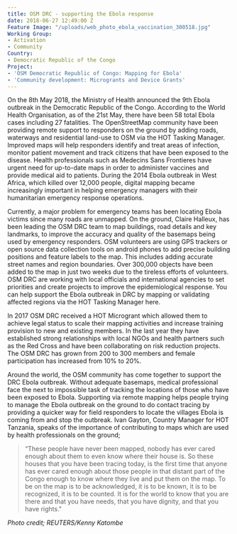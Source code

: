 ```yaml
---
title: OSM DRC - supporting the Ebola response
date: 2018-06-27 12:49:00 Z
Feature Image: "/uploads/web_photo_ebola_vaccination_300518.jpg"
Working Group:
- Activation
- Community
Country:
- Democratic Republic of the Congo
Project:
- 'OSM Democratic Republic of Congo: Mapping for Ebola'
- 'Community development: Microgrants and Device Grants'
---
```


On the 8th May 2018, the Ministry of Health announced the 9th Ebola outbreak in the Democratic Republic of the Congo. According to the World Health Organisation, as of the 21st May, there have been 58 total Ebola cases including 27 fatalities. The OpenStreetMap community have been providing remote support to responders on the ground by adding roads, waterways and residential land-use to OSM via the HOT Tasking Manager. Improved maps will help responders identify and treat areas of infection, monitor patient movement and track citizens that have been exposed to the disease. Health professionals such as Medecins Sans Frontieres have urgent need for up-to-date maps in order to administer vaccines and provide medical aid to patients. During the 2014 Ebola outbreak in West Africa, which killed over 12,000 people, digital mapping became increasingly important in helping emergency managers with their humanitarian emergency response operations.

Currently, a major problem for emergency teams has been locating Ebola victims since many roads are unmapped. On the ground, Claire Halleux, has been leading the OSM DRC team to map buildings, road details and key landmarks, to improve the accuracy and quality of the basemaps being used by emergency responders. OSM volunteers are using GPS trackers or open source data collection tools on android phones to add precise building positions and feature labels to the map. This includes adding accurate street names and region boundaries. Over 300,000 objects have been added to the map in just two weeks due to the tireless efforts of volunteers. OSM DRC are working with local officials and international agencies to set priorities and create projects to improve the epidemiological response. You can help support the Ebola outbreak in DRC by mapping or validating affected regions via the HOT Tasking Manager here.

In 2017 OSM DRC received a HOT Microgrant which allowed them to achieve legal status to scale their mapping activities and increase training provision to new and existing members. In the last year they have established strong relationships with local NGOs and health partners such as the Red Cross and have been collaborating on risk reduction projects. The OSM DRC has grown from 200 to 300 members and female participation has increased from 10% to 20%.

Around the world, the OSM community has come together to support the DRC Ebola outbreak. Without adequate basemaps, medical professional face the next to impossible task of tracking the locations of those who have been exposed to Ebola. Supporting via remote mapping helps people trying to manage the Ebola outbreak on the ground to do contact tracing by providing a quicker way for field responders to locate the villages Ebola is coming from and stop the outbreak. Ivan Gayton, Country Manager for HOT Tanzania, speaks of the importance of contributing to maps which are used by health professionals on the ground; 

> “These people have never been mapped, nobody has ever cared enough about them to even know where their house is. So these houses that you have been tracing today, is the first time that anyone has ever cared enough about those people in that distant part of the Congo enough to know where they live and put them on the map. To be on the map is to be acknowledged, it is to be known, it is to be recognized, it is to be counted. It is for the world to know that you are there and that you have needs, that you have dignity, and that you have rights."

*Photo credit; REUTERS/Kenny Katombe*
